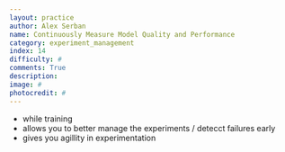 ```yaml
---
layout: practice
author: Alex Serban
name: Continuously Measure Model Quality and Performance
category: experiment_management
index: 14
difficulty: #
comments: True
description:
image: #
photocredit: #
---
```



- while training
- allows you to better manage the experiments / detecct failures early
- gives you agillity in experimentation